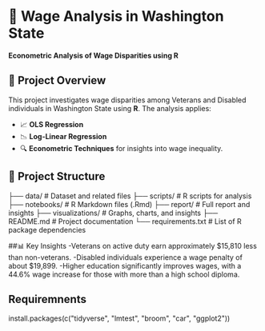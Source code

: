 # 💼 Wage Analysis in Washington State
**Econometric Analysis of Wage Disparities using R**

## 🚀 Project Overview
This project investigates wage disparities among Veterans and Disabled individuals in Washington State using **R**. The analysis applies:

- 📈 **OLS Regression**
- 📉 **Log-Linear Regression**
- 🔍 **Econometric Techniques** for insights into wage inequality.

## 📂 Project Structure
├── data/ # Dataset and related files
├── scripts/ # R scripts for analysis
├── notebooks/ # R Markdown files (.Rmd) 
├── report/ # Full report and insights
├── visualizations/ # Graphs, charts, and insights
├── README.md # Project documentation 
└── requirements.txt # List of R package dependencies

##📊 Key Insights
-Veterans on active duty earn approximately $15,810 less than non-veterans.
-Disabled individuals experience a wage penalty of about $19,899.
-Higher education significantly improves wages, with a 44.6% wage increase for those with more than a high school diploma.
## Requiremnents
install.packages(c("tidyverse", "lmtest", "broom", "car", "ggplot2"))



